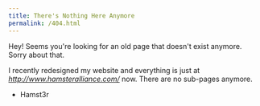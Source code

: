 ```yaml
---
title: There's Nothing Here Anymore
permalink: /404.html
---
```


Hey! Seems you're looking for an old page that doesn't exist anymore. Sorry about that.

I recently redesigned my website and everything is just at *http://www.hamsteralliance.com/* now. There are no sub-pages anymore.

- Hamst3r
